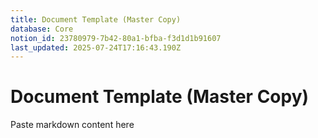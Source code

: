 ```yaml
---
title: Document Template (Master Copy)
database: Core
notion_id: 23780979-7b42-80a1-bfba-f3d1d1b91607
last_updated: 2025-07-24T17:16:43.190Z
---
```


# Document Template (Master Copy)


Paste markdown content here

